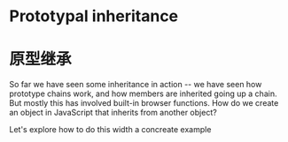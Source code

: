 # Prototypal inheritance
# 原型继承

So far we have seen some inheritance in action -- we have seen how prototype chains work, and how members are inherited going up a chain. But mostly this has involved built-in browser functions. How do we create an object in JavaScript that inherits from another object?

Let's explore how to do this width a concreate example

